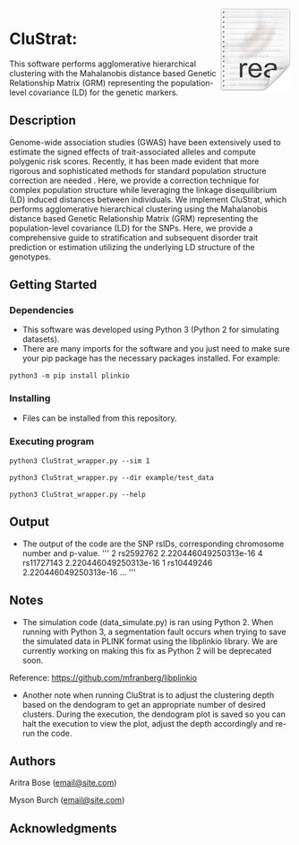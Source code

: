 <img src="icon.png" align="right" />

# CluStrat: 

This software performs agglomerative hierarchical clustering with the Mahalanobis distance based Genetic Relationship Matrix (GRM) representing the population-level covariance (LD) for the genetic markers. 

## Description

Genome-wide association studies (GWAS) have been extensively used to estimate the signed effects of trait-associated alleles and compute polygenic risk scores. Recently, it has been made evident that more rigorous and sophisticated methods for standard population structure correction are needed . Here, we provide a correction technique for complex population structure while leveraging the linkage disequilibrium (LD) induced distances between individuals. We implement CluStrat, which performs agglomerative hierarchical clustering using the Mahalanobis distance based Genetic Relationship Matrix (GRM) representing the population-level covariance (LD) for the SNPs. Here, we provide a comprehensive guide to stratification and subsequent disorder trait prediction or estimation utilizing the underlying LD structure of the genotypes.

## Getting Started

### Dependencies

* This software was developed using Python 3 (Python 2 for simulating datasets). 
* There are many imports for the software and you just need to make sure your pip package has the necessary packages installed. For example:
```
python3 -m pip install plinkio
```

### Installing

* Files can be installed from this repository.

### Executing program
```
python3 CluStrat_wrapper.py --sim 1
```
```
python3 CluStrat_wrapper.py --dir example/test_data 
```
```
python3 CluStrat_wrapper.py --help
```

## Output 
* The output of the code are the SNP rsIDs, corresponding chromosome number and p-value. 
'''
2 rs2592762 2.220446049250313e-16
4 rs11727143 2.220446049250313e-16
1 rs10449246 2.220446049250313e-16
...
'''

## Notes

* The simulation code (data_simulate.py) is ran using Python 2. When running with Python 3, a segmentation fault occurs when trying to save the simulated data in PLINK format using the libplinkio library. We are currently working on making this fix as Python 2 will be deprecated soon. 

Reference: https://github.com/mfranberg/libplinkio

* Another note when running CluStrat is to adjust the clustering depth based on the dendogram to get an appropriate number of desired clusters. During the execution, the dendogram plot is saved so you can halt the execution to view the plot, adjust the depth accordingly and re-run the code.

## Authors 

Aritra Bose (email@site.com)

Myson Burch (email@site.com)

<!---
## Version History
* 0.2
    * Various bug fixes and optimizations
    * See [commit change]() or See [release history]()
* 0.1
    * Initial Release
## License
This project is licensed under the [NAME HERE] License - see the LICENSE.md file for details
## Acknowledgments
Inspiration, code snippets, etc.
* [awesome-readme](https://github.com/matiassingers/awesome-readme)
* [PurpleBooth](https://gist.github.com/PurpleBooth/109311bb0361f32d87a2)
* [dbader](https://github.com/dbader/readme-template)
* [zenorocha](https://gist.github.com/zenorocha/4526327)
* [fvcproductions](https://gist.github.com/fvcproductions/1bfc2d4aecb01a834b46)
-->

## Acknowledgments
